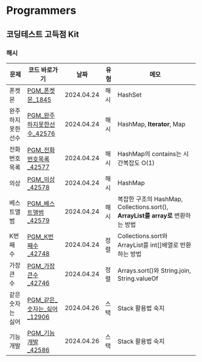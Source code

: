 # Programmers
## 코딩테스트 고득점 Kit
### 해시
| 문제         | 코드 바로가기                      | 날짜         | 유형 | 메모                                                                 |
|------------|------------------------------|------------|----|--------------------------------------------------------------------|
| 폰켓몬        | [PGM_폰켓몬_1845](PGM_폰켓몬_1845.java) | 2024.04.24 | 해시 | HashSet                                                            |
| 완주하지 못한 선수 | [PGM_완주하지못한선수_42576](PGM_완주하지못한선수_42576.java) | 2024.04.24 | 해시 | HashMap, **Iterator**, Map                                         |
| 전화번호 목록    | [PGM_전화번호목록_42577](PGM_전화번호목록_42577.java) | 2024.04.24 | 해시 | HashMap의 contains는 시간복잡도 O(1)                                      |
| 의상         | [PGM_의상_42578](PGM_의상_42578.java) | 2024.04.24 | 해시 | HashMap                                                            |
| 베스트앨범      | [PGM_베스트앨범_42579](PGM_베스트앨범_42579.java) | 2024.04.24 | 해시 | 복잡한 구조의 HashMap, Collections.sort(), **ArrayList를 array로** 변환하는 방법 |
| K번째 수      | [PGM_K번째수_42748](PGM_K번째수_42748.java) | 2024.04.24 | 정렬 | Collections.sort와 ArrayList를 int[]배열로 반환하는 방법                      |
| 가장 큰 수     | [PGM_가장큰수_42746](PGM_가장큰수_42746.java) | 2024.04.24 | 정렬 | Arrays.sort()와 String.join, String.valueOf                         |
| 같은 숫자는 싫어  | [PGM_같은_숫자는_싫어_12906](PGM_같은_숫자는_싫어_12906.java) | 2024.04.26 | 스택 | Stack 활용법 숙지 |
| 기능 개발      | [PGM_기능개발_42586](PGM_기능개발_42586.java) | 2024.04.26 | 스택 | Stack 활용법 숙지 |
